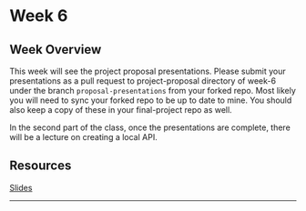 # Week 6

## Week Overview

This week will see the project proposal presentations. Please submit your presentations as a pull request to project-proposal directory of week-6 under the branch `proposal-presentations` from your forked repo. Most likely you will need to sync your forked repo to be up to date to mine.  You should also keep a copy of these in your final-project repo as well. 

In the second part of the class, once the presentations are complete, there will be a lecture on creating a local API. 

## Resources

[Slides]()

-----

